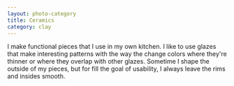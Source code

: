 ```yaml
---
layout: photo-category
title: Ceramics
category: clay
---
```


I make functional pieces that I use in my own kitchen. I like to use glazes that make interesting patterns with the way the change colors where they're thinner or where they overlap with other glazes. Sometime I shape the outside of my pieces, but for fill the goal of usability, I always leave the rims and insides smooth. 
